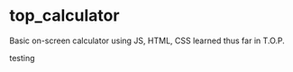 # top_calculator
Basic on-screen calculator using JS, HTML, CSS learned thus far in T.O.P.

testing
